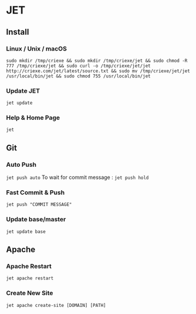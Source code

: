 # JET

## Install

### Linux / Unix / macOS
```
sudo mkdir /tmp/criexe && sudo mkdir /tmp/criexe/jet && sudo chmod -R 777 /tmp/criexe/jet && sudo curl -o /tmp/criexe/jet/jet http://criexe.com/jet/latest/source.txt && sudo mv /tmp/criexe/jet/jet /usr/local/bin/jet && sudo chmod 755 /usr/local/bin/jet
``` 

### Update JET
```jet update```


### Help & Home Page
```jet```

## Git

### Auto Push
```jet push auto```
To wait for commit message : 
```jet push hold```

### Fast Commit & Push
```jet push "COMMIT MESSAGE"```

### Update base/master
```jet update base```


## Apache

### Apache Restart
```jet apache restart```

### Create New Site
```jet apache create-site [DOMAIN] [PATH]```